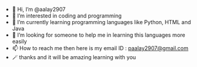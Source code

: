 - 👋 Hi, I’m @aalay2907
- 👀 I’m interested in coding and programming 
- 🌱 I’m currently learning programming languages like Python, HTML and Java
- 💞️ I’m looking for someone to help me in learning this languages more easily 
- 📫 How to reach me then here is my email ID : paalay2907@gmail.com 
- 🪄 thanks and it will be amazing learning with you 

<!---
aalay2907/aalay2907 is a ✨ special ✨ repository because its `README.md` (this file) appears on your GitHub profile.
You can click the Preview link to take a look at your changes.
--->

